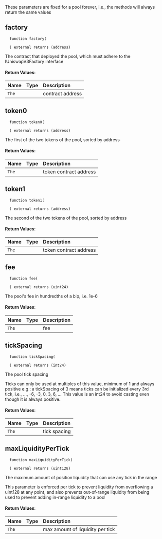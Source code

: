 These parameters are fixed for a pool forever, i.e., the methods will always return the same values

## factory
```solidity
  function factory(
    
  ) external returns (address)
```
The contract that deployed the pool, which must adhere to the IUniswapV3Factory interface



#### Return Values:
| Name                           | Type          | Description                                                                  |
| :----------------------------- | :------------ | :--------------------------------------------------------------------------- |
|`The`|  | contract address
## token0
```solidity
  function token0(
    
  ) external returns (address)
```
The first of the two tokens of the pool, sorted by address



#### Return Values:
| Name                           | Type          | Description                                                                  |
| :----------------------------- | :------------ | :--------------------------------------------------------------------------- |
|`The`|  | token contract address
## token1
```solidity
  function token1(
    
  ) external returns (address)
```
The second of the two tokens of the pool, sorted by address



#### Return Values:
| Name                           | Type          | Description                                                                  |
| :----------------------------- | :------------ | :--------------------------------------------------------------------------- |
|`The`|  | token contract address
## fee
```solidity
  function fee(
    
  ) external returns (uint24)
```
The pool's fee in hundredths of a bip, i.e. 1e-6



#### Return Values:
| Name                           | Type          | Description                                                                  |
| :----------------------------- | :------------ | :--------------------------------------------------------------------------- |
|`The`|  | fee
## tickSpacing
```solidity
  function tickSpacing(
    
  ) external returns (int24)
```
The pool tick spacing

Ticks can only be used at multiples of this value, minimum of 1 and always positive
e.g.: a tickSpacing of 3 means ticks can be initialized every 3rd tick, i.e., ..., -6, -3, 0, 3, 6, ...
This value is an int24 to avoid casting even though it is always positive.


#### Return Values:
| Name                           | Type          | Description                                                                  |
| :----------------------------- | :------------ | :--------------------------------------------------------------------------- |
|`The`|  | tick spacing
## maxLiquidityPerTick
```solidity
  function maxLiquidityPerTick(
    
  ) external returns (uint128)
```
The maximum amount of position liquidity that can use any tick in the range

This parameter is enforced per tick to prevent liquidity from overflowing a uint128 at any point, and
also prevents out-of-range liquidity from being used to prevent adding in-range liquidity to a pool


#### Return Values:
| Name                           | Type          | Description                                                                  |
| :----------------------------- | :------------ | :--------------------------------------------------------------------------- |
|`The`|  | max amount of liquidity per tick
